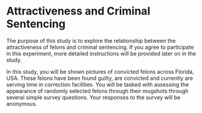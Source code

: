 # Attractiveness and Criminal Sentencing
The purpose of this study is to explore the relationship between the attractiveness of felons and
criminal sentencing. If you agree to participate in this experiment, more detailed instructions will be provided later
on in the study.

In this study, you will be shown pictures of convicted felons across Florida, USA. These felons have
been found guilty, are convicted and currently are serving time in correction facilities. You will be tasked with
assessing the appearance of randomly selected felons through their mugshots through several simple survey questions.
Your responses to the survey will be anonymous.
